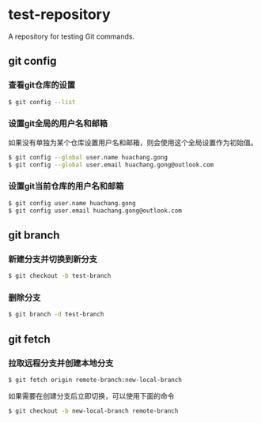 # test-repository
A repository for testing Git commands.

## git config

### 查看git仓库的设置

```sh
$ git config --list
```
### 设置git全局的用户名和邮箱

如果没有单独为某个仓库设置用户名和邮箱，则会使用这个全局设置作为初始值。

```sh
$ git config --global user.name huachang.gong
$ git config --global user.email huachang.gong@outlook.com
```

### 设置git当前仓库的用户名和邮箱

```sh
$ git config user.name huachang.gong
$ git config user.email huachang.gong@outlook.com
```

## git branch

### 新建分支并切换到新分支

```sh
$ git checkout -b test-branch
```

### 删除分支

```sh
$ git branch -d test-branch
```

## git fetch

### 拉取远程分支并创建本地分支

```sh
$ git fetch origin remote-branch:new-local-branch
```

如果需要在创建分支后立即切换，可以使用下面的命令

```sh
$ git checkout -b new-local-branch remote-branch
```
